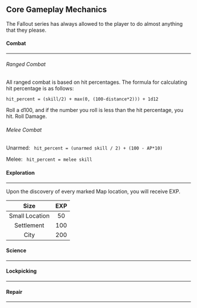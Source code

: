 Core Gameplay Mechanics
---
The Fallout series has always allowed to the player to do almost anything that they please.

#### Combat
---

###### Ranged Combat
All ranged combat is based on hit percentages. The formula for calculating hit percentage is as follows:

``` hit_percent = (skill/2) + max(0, (100-distance*2))) + 1d12 ```

Roll a d100, and if the number you roll is less than the hit percentage, you hit. Roll Damage.

###### Melee Combat

Unarmed: ``` hit_percent = (unarmed skill / 2) + (100 - AP*10)```

Melee: ``` hit_percent = melee skill```


#### Exploration
---

Upon the discovery of every marked Map location, you will receive EXP.

| Size  | EXP |
|:-----:|:----:|
| Small Location | 50 |
| Settlement | 100 |
| City | 200 |


#### Science
---

#### Lockpicking
---

#### Repair
---
